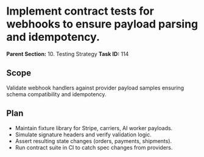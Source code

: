 # Implement contract tests for webhooks to ensure payload parsing and idempotency.

**Parent Section:** 10. Testing Strategy
**Task ID:** 114

## Scope
Validate webhook handlers against provider payload samples ensuring schema compatibility and idempotency.

## Plan
- Maintain fixture library for Stripe, carriers, AI worker payloads.
- Simulate signature headers and verify validation logic.
- Assert resulting state changes (orders, payments, shipments).
- Run contract suite in CI to catch spec changes from providers.
